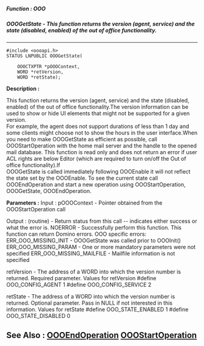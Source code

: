 ##### Function : OOO
##### OOOGetState - This function returns the version (agent, service) and the state (disabled, enabled) of the out of office functionality.
---
```
#include <oooapi.h>
STATUS LNPUBLIC OOOGetState(

	OOOCTXPTR *pOOOContext,
	WORD *retVersion,
	WORD *retState);
```
**Description :**

This function returns the version (agent, service) and the state (disabled, 
enabled) of the out of office functionality.The version information can be used 
to show or hide UI elements that might not be supported for a given version.  
For example, the agent does not support durations of less than 1 day and some 
clients might choose not to show the hours in the user interface.When you need 
to make OOOGetState as efficient as possible, call OOOStartOperation with the 
home mail server and the handle to the opened mail database. This function is 
read only and does not return an error if user ACL rights are below Editor 
(which are required to turn on/off the Out of office functionality).If  
OOOGetState is called immediately following OOOEnable it will not reflect the 
state set by the OOOEnable.   To see the current state call OOOEndOperation and 
start a new operation  using OOOStartOperation, OOOGetState, OOOEndOperation.

**Parameters :**
Input :
pOOOContext  -  Pointer obtained from the OOOStartOperation call

Output :
(routine)  -  Return status from this call -- indicates either success or what the error is. 
NOERROR - Successfully perform this function.
This function can return Domino errors.
OOO specific errors:
ERR_OOO_MISSING_INIT - OOOGetState was called prior to OOOInit()
ERR_OOO_MISSING_PARAM - One or more mandatory parameters were not specified
ERR_OOO_MISSING_MAILFILE - Mailfile information is not specified


retVersion  -  The address of a WORD into which the version number is returned.
Required parameter.
Values for retVersion
#define  	OOO_CONFIG_AGENT           1
#define	OOO_CONFIG_SERVICE		2

retState  -  The address of a WORD into which the version number is returned.
Optional parameter. Pass in NULL if not interested in this information.
Values for retState
#define OOO_STATE_ENABLED		1
#define OOO_STATE_DISABLED		0


**See Also :**
[OOOEndOperation](/reference/Func/OOOEndOperation)
[OOOStartOperation](/reference/Func/OOOStartOperation)
---

